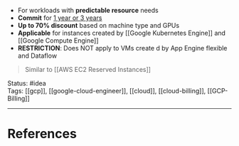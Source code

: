 - For workloads with **predictable resource** needs 
- **Commit** for <u>1 year or 3 years</u>
- **Up to 70% discount** based on machine type and GPUs
- **Applicable** for instances created by [[Google Kubernetes Engine]] and [[Google Compute Engine]]
- **RESTRICTION**: Does NOT apply to VMs create d by App Engine flexible and Dataflow

> Similar to [[AWS EC2 Reserved Instances]]

Status: #idea  
Tags:  [[gcp]], [[google-cloud-engineer]], [[cloud]], [[cloud-billing]], [[GCP-Billing]]

---
# References